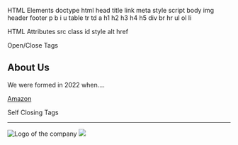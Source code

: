 HTML Elements
    doctype
    html
        head
            title
            link
            meta
            style
            script
        body
            img
            header
            footer
            p
            b
            i
            u
            table
            tr
            td
            a
            h1
            h2
            h3
            h4
            h5
            div
            br
            hr
            ul
            ol
            li

HTML Attributes
    src
    class
    id
    style
    alt
    href








Open/Close Tags
<h2>About Us</h2> 
<p>We were formed in 2022 when....</p>
<a href="https://www.amazon.com">Amazon</a>


Self Closing Tags
<br/>
<hr/>

<img src="./logo.png" alt="Logo of the company"/>
<img src="./icon.jpg" />